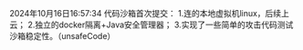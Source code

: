 2024年10月16日16:57:34
代码沙箱首次提交：
1.连的本地虚拟机linux，后续上云；
2.独立的docker隔离+Java安全管理器；
3.实现了一些简单的攻击代码测试沙箱稳定性。（unsafeCode）
